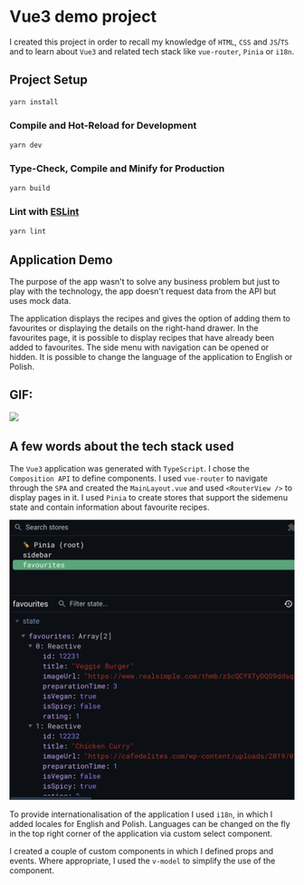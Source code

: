# Vue3 demo project

I created this project in order to recall my knowledge of `HTML`, `CSS` and `JS`/`TS` and to learn about `Vue3` and related tech stack like `vue-router`, `Pinia` or `i18n`.

## Project Setup

```sh
yarn install
```

### Compile and Hot-Reload for Development

```sh
yarn dev
```

### Type-Check, Compile and Minify for Production

```sh
yarn build
```

### Lint with [ESLint](https://eslint.org/)

```sh
yarn lint
```

## Application Demo

The purpose of the app wasn't to solve any business problem but just to play with the technology, the app doesn't request data from the API but uses mock data.

The application displays the recipes and gives the option of adding them to favourites or displaying the details on the right-hand drawer. In the favourites page, it is possible to display recipes that have already been added to favourites.
The side menu with navigation can be opened or hidden. It is possible to change the language of the application to English or Polish.

## GIF:

![](https://github.com/kingus/Vue3-Demo-Project/blob/main/readme_assets/vue-app-demo.gif)

## A few words about the tech stack used

The `Vue3` application was generated with `TypeScript`. I chose the `Composition API` to define components. I used `vue-router` to navigate through the `SPA` and created the `MainLayout.vue` and used `<RouterView />` to display pages in it. I used `Pinia` to create stores that support the sidemenu state and contain information about favourite recipes.

![](https://github.com/kingus/Vue3-Demo-Project/blob/main/readme_assets/pinia-state.png)

To provide internationalisation of the application I used `i18n`, in which I added locales for English and Polish. Languages can be changed on the fly in the top right corner of the application via custom select component.

I created a couple of custom components in which I defined props and events. Where appropriate, I used the `v-model` to simplify the use of the component.









